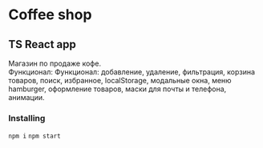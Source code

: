 # Coffee shop 

## TS React app    

Магазин по продаже кофе.     
Функционал: Функционал: добавление, удаление, фильтрация, корзина товаров, поиск, избранное, localStorage, модальные окна, меню hamburger, оформление товаров, маски для почты и телефона, анимации. 

### Installing

`npm i`  `npm start`

